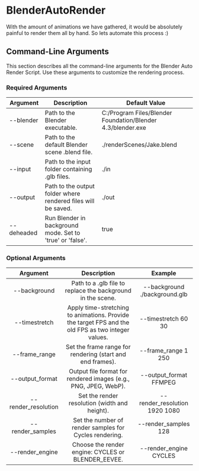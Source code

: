 # BlenderAutoRender
With the amount of animations we have gathered, it would be absolutely painful to render them all by hand. So lets automate this process :) 

## Command-Line Arguments
This section describes all the command-line arguments for the Blender Auto Render Script. Use these arguments to customize the rendering process.

### Required Arguments

| Argument   | Description                                                   | Default Value                                               |
|------------|---------------------------------------------------------------|-------------------------------------------------------------|
| --blender  | Path to the Blender executable.                               | C:/Program Files/Blender Foundation/Blender 4.3/blender.exe |
| --scene    | Path to the default Blender scene .blend file.                | ./renderScenes/Jake.blend                                   |
| --input    | Path to the input folder containing .glb files.               | ./in                                                        |
| --output   | Path to the output folder where rendered files will be saved. | ./out                                                       |
| --deheaded | Run Blender in background mode. Set to 'true' or 'false'.     | true                                                        |

### Optional Arguments

|    Argument       | Description                                                                                     | Example                    |
|:-----------------:|:-----------------------------------------------------------------------------------------------:|:--------------------------:|
| --background      | Path to a .glb file to replace the background in the scene.                                     | --background ./background.glb |
| --timestretch     | Apply time-stretching to animations. Provide the target FPS and the old FPS as two integer values. | --timestretch 60 30        |
| --frame_range     | Set the frame range for rendering (start and end frames).                                        | --frame_range 1 250        |
| --output_format   | Output file format for rendered images (e.g., PNG, JPEG, WebP).                                  | --output_format FFMPEG     |
| --render_resolution | Set the render resolution (width and height).                                                 | --render_resolution 1920 1080 |
| --render_samples  | Set the number of render samples for Cycles rendering.                                           | --render_samples 128       |
| --render_engine   | Choose the render engine: CYCLES or BLENDER_EEVEE.                                               | --render_engine CYCLES     |
